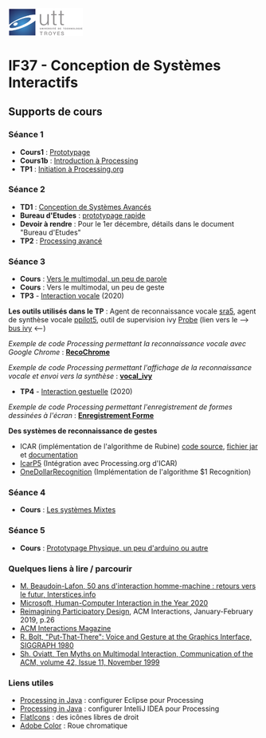 <img src="https://github.com/truillet/international/blob/master/utt/code/utt.png" width=150>
<h1>IF37 - Conception de Systèmes Interactifs</h1>

## Supports de cours

### Séance 1
* **Cours1** : [Prototypage](https://github.com/truillet/international/blob/master/utt/supports/prototypage.pdf)
* **Cours1b** : [Introduction à Processing](https://github.com/truillet/international/blob/master/utt/supports/introduction_processing.pdf)
* **TP1** : [Initiation à Processing.org](https://github.com/truillet/upssitech/blob/master/SRI/1A/TP/TP1_processing.pdf)

### Séance 2
* **TD1** : [Conception de Systèmes Avancés](https://github.com/truillet/international/blob/master/utt/supports/CSI_v1.9.pdf)
* **Bureau d'Etudes** : [prototypage rapide](https://github.com/truillet/international/blob/master/utt/supports/BE_prototypage_2020.pdf)
* **Devoir à rendre** : Pour le 1er décembre, détails dans le document "Bureau d'Etudes"
* **TP2** : [Processing avancé](https://github.com/truillet/upssitech/blob/master/SRI/1A/TP/TP2_processing.pdf)

### Séance 3
 * **Cours** : [Vers le multimodal, un peu de parole](https://github.com/truillet/ups/blob/master/m2ihm/Cours/I_V(IO)_Master_2_7.pdf)
 * **Cours** : Vers le multimodal, un peu de geste 
 * **TP3** - [Interaction vocale](https://github.com/truillet/upssitech/blob/master/SRI/3A/IHM/TP/TP1_interaction_vocale.pdf) (2020)
 
 **Les outils utilisés dans le TP** : Agent de reconnaissance vocale [sra5](https://github.com/truillet/upssitech/blob/master/SRI/3A/IHM/TP/Code/sra5.zip), agent de synthèse vocale [ppilot5](https://github.com/truillet/upssitech/blob/master/SRI/3A/IHM/TP/Code/ppilot5.zip), outil de supervision ivy [Probe](https://github.com/truillet/ivy/blob/master/code/Probe.zip) (lien vers le --> [bus ivy](https://github.com/truillet/ivy) <--)
 
_Exemple de code Processing permettant la reconnaissance vocale avec Google Chrome_ : **[RecoChrome]()**

_Exemple de code Processing permettant l'affichage de la reconnaissance vocale et envoi vers la synthèse_ : **[vocal_ivy](https://github.com/truillet/upssitech/blob/master/SRI/3A/IHM/TP/Code/vocal_ivy.zip)**
 
 
 * **TP4** - [Interaction gestuelle](https://github.com/truillet/upssitech/blob/master/SRI/3A/IHM/TP/TP2_InteractionGestuelle.pdf) (2020)

_Exemple de code Processing permettant l'enregistrement de formes dessinées à l'écran_ : **[Enregistrement Forme](https://github.com/truillet/upssitech/blob/master/SRI/3A/IHM/TP/Code/Enregistrement_Forme.zip)**

**Des systèmes de reconnaissance de gestes**
   * ICAR (implémentation de l'algorithme de Rubine) [code source](https://github.com/truillet/icar), [fichier jar](https://github.com/truillet/upssitech/blob/master/SRI/3A/IHM/TP/Outils/icar.1.2.zip) et [documentation](https://github.com/truillet/upssitech/blob/master/SRI/3A/IHM/TP/Outils/icar.pdf)
   * [IcarP5](https://github.com/truillet/international/blob/master/utt/code/IcarP5.zip) (Intégration avec Processing.org d'ICAR)
   * [OneDollarRecognition](https://github.com/truillet/OneDollarRecognizer) (Implémentation de l'algorithme $1 Recognition)
  
### Séance 4
 * **Cours** : [Les systèmes Mixtes]()
 
 ### Séance 5
 * **Cours** : [Prototypage Physique, un peu d'arduino ou autre]()

### Quelques liens à lire / parcourir
* [M. Beaudoin-Lafon, 50 ans d'interaction homme-machine : retours vers le futur, Interstices.info](https://interstices.info/50-ans-dinteraction-homme-machine-retours-vers-le-futur)
* [Microsoft, Human-Computer Interaction in the Year 2020](https://www.microsoft.com/en-us/research/project/being-human/#:~:text=Human%2DComputer%20Interaction%20in%20the%20Year%202020&text=As%20we%20move%20further%20the,enables%20and%20recognizes%20human%20values.)
* [Reimagining Participatory Design](http://interactions.acm.org/archive/view/january-february-2019/reimagining-participatory-design), ACM Interactions, January-February 2019, p.26
* [ACM Interactions Magazine](http://interactions.acm.org)
* [R. Bolt, "Put-That-There": Voice and Gesture at the Graphics Interface, SIGGRAPH 1980](https://www.media.mit.edu/speech/papers/1980/bolt_SIGGRAPH80_put-that-there.pdf)
* [Sh. Oviatt, Ten Myths on Multimodal Interaction, Communication of the ACM, volume 42, Issue 11, November 1999](https://dl.acm.org/doi/10.1145/319382.319398)


### Liens utiles
* [Processing in Java](https://happycoding.io/tutorials/java/processing-in-java) : configurer Eclipse pour Processing
* [Processing in Java](https://github.com/ctruillet/ProcessingOnIntellijIDEA) : configurer IntelliJ IDEA pour Processing
* [FlatIcons](https://flaticons.net) : des icônes libres de droit 
* [Adobe Color](https://color.adobe.com/fr/create) : Roue chromatique
